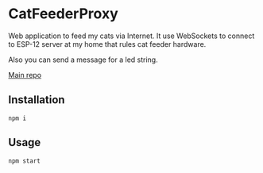 # CatFeederProxy

Web application to feed my cats via Internet. It use WebSockets to connect to ESP-12 server at my home that rules cat feeder hardware. 

Also you can send a message for a led string.

[Main repo](https://github.com/jemsgit/CatFeeder2)

## Installation

`npm i`

## Usage

`npm start`
